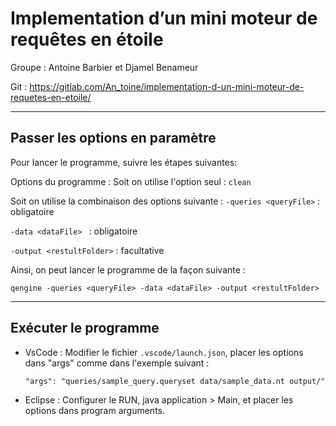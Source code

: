 # Implementation d’un mini moteur de requêtes en étoile

Groupe : Antoine Barbier et Djamel Benameur

Git : https://gitlab.com/An_toine/implementation-d-un-mini-moteur-de-requetes-en-etoile/

---

## Passer les options en paramètre
Pour lancer le programme, suivre les étapes suivantes:

Options du programme : 
Soit on utilise l'option seul : ```clean```

Soit on utilise la combinaison des options suivante :
```-queries <queryFile>``` : obligatoire

```-data <dataFile> ``` : obligatoire

```-output <restultFolder>``` : facultative

Ainsi, on peut lancer le programme de la façon suivante :

```qengine -queries <queryFile> -data <dataFile> -output <restultFolder>```

---

## Exécuter le programme

+ VsCode : Modifier le fichier ```.vscode/launch.json```, placer les options dans "args" comme dans l'exemple suivant : 
    ```
    "args": "queries/sample_query.queryset data/sample_data.nt output/"
    ```
+ Eclipse : Configurer le RUN, java application > Main, et placer les options dans program arguments. 



